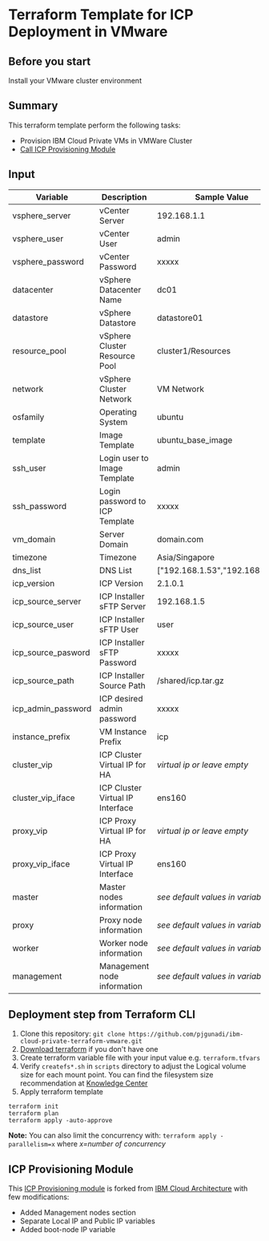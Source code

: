 # Terraform Template for ICP Deployment in VMware

## Before you start
Install your VMware cluster environment

## Summary
This terraform template perform the following tasks:
- Provision IBM Cloud Private VMs in VMWare Cluster
- [Call ICP Provisioning Module](https://github.com/pjgunadi/terraform-module-icp-deploy)

## Input
| Variable      | Description    | Sample Value |
| ------------- | -------------- | ------------ |
| vsphere_server| vCenter Server | 192.168.1.1  |
| vsphere_user  | vCenter User   | admin |
| vsphere_password | vCenter Password | xxxxx |
| datacenter | vSphere Datacenter Name | dc01 |
| datastore | vSphere Datastore | datastore01 |
| resource_pool | vSphere Cluster Resource Pool | cluster1/Resources |
| network | vSphere Cluster Network | VM Network |
| osfamily | Operating System | ubuntu |
| template | Image Template | ubuntu_base_image |
| ssh_user | Login user to Image Template | admin |
| ssh_password | Login password to ICP Template | xxxxx |
| vm_domain | Server Domain | domain.com |
| timezone | Timezone | Asia/Singapore |
| dns_list | DNS List | ["192.168.1.53","192.168.1.54"] |
| icp_version | ICP Version | 2.1.0.1 |
| icp_source_server | ICP Installer sFTP Server | 192.168.1.5 |
| icp_source_user | ICP Installer sFTP User | user |
| icp_source_pasword | ICP Installer sFTP Password | xxxxx |
| icp_source_path | ICP Installer Source Path | /shared/icp.tar.gz |
| icp_admin_password | ICP desired admin password | xxxxx |
| instance_prefix | VM Instance Prefix | icp |
| cluster_vip | ICP Cluster Virtual IP for HA | *virtual ip or leave empty* |
| cluster_vip_iface | ICP Cluster Virtual IP Interface | ens160 |
| proxy_vip | ICP Proxy Virtual IP for HA | *virtual ip or leave empty* |
| proxy_vip_iface | ICP Proxy Virtual IP Interface | ens160 |
| master | Master nodes information | *see default values in variables.tf* |
| proxy | Proxy node information | *see default values in variables.tf* |
| worker | Worker node information | *see default values in variables.tf* |
| management | Management node information | *see default values in variables.tf* |

## Deployment step from Terraform CLI
1. Clone this repository: `git clone https://github.com/pjgunadi/ibm-cloud-private-terraform-vmware.git`
2. [Download terraform](https://www.terraform.io/) if you don't have one
3. Create terraform variable file with your input value e.g. `terraform.tfvars`
4. Verify `createfs*.sh` in `scripts` directory to adjust the Logical volume size for each mount point.
You can find the filesystem size recommendation at [Knowledge Center](https://www.ibm.com/support/knowledgecenter/en/SSBS6K_2.1.0/supported_system_config/hardware_reqs.html) 
5. Apply terraform template
```
terraform init
terraform plan
terraform apply -auto-approve
```
**Note:**
You can also limit the concurrency with: `terraform apply -parallelism=x` where *x=number of concurrency*
## ICP Provisioning Module
This [ICP Provisioning module](https://github.com/pjgunadi/terraform-module-icp-deploy) is forked from [IBM Cloud Architecture](https://github.com/ibm-cloud-architecture/terraform-module-icp-deploy)
with few modifications:
- Added Management nodes section
- Separate Local IP and Public IP variables
- Added boot-node IP variable

